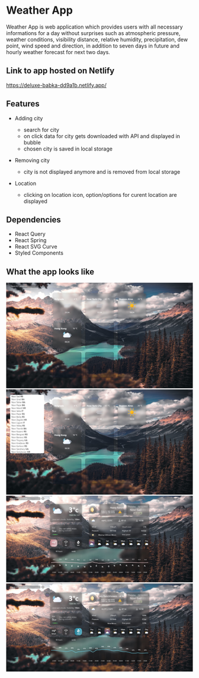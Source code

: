 # Weather App
Weather App is web application which provides users with all necessary informations for a day without surprises such as atmospheric pressure, weather conditions, visibility distance, relative humidity, precipitation, dew point, wind speed and direction, in addition to seven days in future and hourly weather forecast for next two days.  

## Link to app hosted on Netlify
https://deluxe-babka-dd9a1b.netlify.app/

## Features 
- Adding city
  - search for city
  - on click data for city gets downloaded with API and displayed in bubble
  - chosen city is saved in local storage
 
- Removing city
  - city is not displayed anymore and is removed from local storage
 
- Location 
  - clicking on location icon, option/options for curent location are displayed
 
## Dependencies
 - React Query
 - React Spring
 - React SVG Curve
 - Styled Components

## What the app looks like
![alt text](https://github.com/SrbinUSvemiru/weather-app-final/blob/master/public/screenshots/Screenshot_4.jpg)
![alt text](https://github.com/SrbinUSvemiru/weather-app-final/blob/master/public/screenshots/Screenshot_2.jpg)
![alt text](https://github.com/SrbinUSvemiru/weather-app-final/blob/master/public/screenshots/4.jpg)
![alt text](https://github.com/SrbinUSvemiru/weather-app-final/blob/master/public/screenshots/Screenshot_5.jpg)
 
